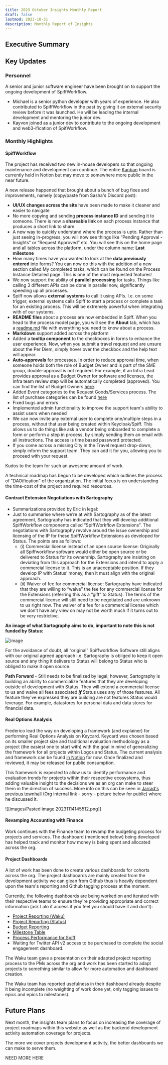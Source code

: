 ```yaml
---
title: 2023 October Insights Monthly Report
draft: false
lastmod: 2023-10-31
description: Monthly Report of Insights
---
```


## Executive Summary

## Key Updates

### Personnel
A senior and junior software engineer have been brought on to support the ongoing development of SpiffWorkflow.
- Michael is a senior python developer with years of experience. He also contributed to SpiffWorkflow in the past by giving it an external security review before it was launched. He will be leading the internal development and mentoring the junior dev. 
- Kayvon joined as a junior dev to contribute to the ongoing development and web3-ification of SpifWorkflow. 

### Monthly Highlights
#### SpiffWorkflow
The project has received two new in-house developers so that ongoing maintenance and development can continue. The entire [Kanban](https://www.notion.so/8db276d473cd40c39697913b48aa8b12?v=9111c60cc173434c9e5e4ba8e5b18da2&pvs=4) board is currently held in Notion but may move to somewhere more public in the near future. 

A new release happened that brought about a bunch of bug fixes and improvements, namely (copy/paste from Sasha's Discord post):
- **UI/UX changes across the site** have been made to make it cleaner and easier to navigate
- No more copying and sending **process instance ID** and sending it to someone. There is now a **shareable link** on each process instance that produces a short link to share.
- A new way to quickly understand where the process is upto. Rather than just seeing in-progress, you will now see things like “Pending Approval - Insights” or “Request Approved” etc. You will see this on the home page and all tables across the platform, under the column name: **Last milestone**
- How many times have you wanted to look at the **data previously entered** into forms? You can now do this with the addition of a new section called My completed tasks, which can be found on the Process Instance Detailed page. This is one of the most requested features!
- We now support the ability of **parallel processing** for tasks. Things like calling 3 different APIs can be done in parallel now, significantly speeding up all processes.
- Spiff now allows **external systems** to call it using APIs. I.e. on some trigger, external systems calls Spiff to start a process or complete a task for an existing process. This will be extremely powerful when integrating with of our systems.
- **README files** about a process are now embedded in Spiff. When you head to the process model page, you will see the **About** tab, which has a [readme.md](http://readme.md) file with everything you need to know about a process.
- **Markdown** support added across the platform
- Added a **tooltip component** to the checkboxes in forms to enhance the user experience. Now, when you submit a travel request and are unsure about the Per Diem, simply hover over the checkbox and the help text will appear.
- **Auto-approvals** for processes. In order to reduce approval time, when someone holds both the role of Budget Owner and is part of the SME group, double-approval is not required. For example, if an Infra Lead provides approval as a Budget Owner for software and licenses, the Infra team review step will be automatically completed (approved). You can find the list of Budget Owners [here](https://www.notion.so/1c2bc946dba647569807569b0ac986d9?pvs=21).
- Added Event categories to the Request Goods/Services process. The list of purchase categories can be found [here](https://www.notion.so/769ae660ac2240e9b1daf7b3ba4bb49c?pvs=21)
- Fixed bugs and errors
- Implemented admin functionality to improve the support team's ability to assist users when needed
- We can now invite any external user to complete one/multiple steps in a process, without that user being created within Keycloak/Spiff. This allows us to do things like ask a vendor being onboarded to complete a form or perform a step in process, by simply sending them an email with all instructions. The access is time based password protected.
- If you come across a missing City in the Travel request drop-down, simply inform the support team. They can add it for you, allowing you to proceed with your request.

Kudos to the team for such an awesome amount of work. 

A technical roadmap has begun to be developed which outlines the process of "DAOification" of the organization. The initial focus is on understanding the time-cost of the project and required resources.

#### Contract Extension Negotiations with Sartography
 - Summarizations provided by Eric in legal:
 - Just to summarise where we’re at with Sartography as of the latest agreement, Sartography has indicated that they will develop additional SpiffWorkflow components called “SpiffWorkflow Extensions”. The negotiations with Sartography revolve around the issue ownership and licensing of the IP for these SpiffWorkflow Extensions as developed for Status. The points are as follows:
	- (i) Commercial license instead of an open source license: Originally all Spiffworkflow software would either be open source or be delivered to Status for its ownership. Sartography are insisting on deviating from this approach for the Extensions and intend to apply a commercial license to it. This is an unacceptable position. If they develop IP with Status’ money, then it must align with the original approach.
	- (ii) Waiver of fee for commercial license: Sartography have indicated that they are willing to “waive” the fee for any commercial license for the Extensions (referring this as a “gift” to Status). The terms of the commercial license will still need to be negotiated and are unknown to us right now. The waiver of a fee for a commercial license which we don’t have any view on may not be worth much if it turns out to be very restrictive.

**An image of what Sartography aims to do, important to note this is not funded by Status:**

![image](https://github.com/logos-co/roadmap/assets/15224450/fd723db8-6420-457e-b279-3c704d078916)


For the avoidance of doubt, all “original” Spiffworkflow Software still aligns with our original agreed approach i.e. Sartography is obliged to keep it open source and any thing it delivers to Status will belong to Status who is obliged to make it open source.

**Path Forward** - Still needs to be finalized by legal; however, Sartography is building an ability to commercialize features that they are developing outside of development with Status. They will extend a commercial license to us and waive all fees associated _**if**_ Status uses any of those features. All feature they've expressed they are building are not features Status would leverage. For example, datastores for personal data and data stores for financial data.

#### Real Options Analysis
Frederico lead the way on developing a framework (and explainer) for performing Real Options Analysis on Keycard. Keycard was chosen based on its smaller project size and traditional evaluation methodology as a project (the easiest one to start with) with the goal in mind of generalizing the framework for all projects within Logos and Status. The current analysis and framework can be found [in Notion](https://www.notion.so/native/Keycard-s-Real-Option-Analyses-with-the-BSM-Model-526655fafd8f4af697a1d28211f325ba?deepLinkOpenNewTab=true) for now. Once finalized and reviewed, it may be released for public consumption. 

This framework is expected to allow us to identify performance and evaluation trends for projects within their respective ecosystems, thus adding valuable insight to the decisions we as an org can make to steer them in the direction of success. More info on this can be seen in [Jarrad's previous townhall](https://docs.google.com/presentation/d/1-G6Fbxsx3DlPv8Us9zkyWMBPQ3uYbGwd6a5Lm0ExTRU/edit?usp=sharing) (Org internal link - sorry - picture below for public) where he discussed it. 

![[images/Pasted image 20231114145512.png]]
#### Revamping Accounting with Finance
Work continues with the Finance team to revamp the budgeting process for projects and services. The dashboard (mentioned below) being developed has helped track and monitor how money is being spent and allocated across the org. 

#### Project Dashboards
A lot of work has been done to create various dashboards for cohorts across the org. The project dashboards are mainly created from the development activity we can glean from Github thus is heavily dependent upon the team's reporting and Github tagging process at the moment. 

Currently, the following dashboards are being worked on and iterated with their respective teams to ensure they're providing appropriate and correct information (ask Lalo if access if you feel you should have it and don't): 
- [Project Reporting (Waku)](https://superset.bi.status.im/superset/dashboard/22/?native_filters_key=5y7Si9b1wGaM7xZNyyk_fBScWCk7Utld859cHWDjaBJx5W0hePGUIWyJPcT1GvxO)
- [Project Reporting (Status)](https://superset.bi.status.im/superset/dashboard/10/?native_filters_key=X2U6XgXBU2y8Xzc7izVMW2eQpMbZF7A-aPXCQwx-p6SlMQP9cUy81CHtlmqUEDYf)
- [Budget Reporting](https://superset.bi.status.im/superset/dashboard/9/?native_filters_key=lvp32SpOeuw2spngeION8J-dHWu904SyIs0mBxb8jZnpw3RvYE2Uvsa-k_wc3yjd)
- [Milestone Table](https://superset.bi.status.im/superset/dashboard/23/?native_filters_key=rAwV0wP0P-O2XegyKppNDDxjUPSZlYYAx-Oy7y1NoGe1QK8AQH3Xxdh8YlBA88R0)
- [Process Performance for Spiff](https://superset.bi.status.im/superset/dashboard/16/?native_filters_key=Z2HuBmCUOTg9JUrr4H8Wj6YZP3_RfwEkq2kDRYjBWNtftIV9iPYw9yUBYUrnbrlG)
- Waiting for Twitter API v2 access to be purchased to complete the social engagement dashboard.

The Waku team gave a presentation on their adapted project reporting process to the PMs across the org and work has been started to adapt projects to something similar to allow for more automation and dashboard creation. 

The Waku team has reported usefulness in their dashboard already despite it being incomplete (no weighting of work done yet, only tagging issues to epics and epics to milestones). 
## Future Plans
Next month, the insights team plans to focus on increasing the coverage of project roadmaps within this website as well as the backend development activity automation coverage for projects. 

The more we cover projects development activity, the better dashboards we can make to serve them. 

NEED MORE HERE
